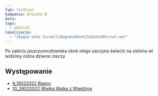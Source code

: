 ```yaml
---
typ: location
kampania: Drużyna B
data: 
tags:
  - obelisk
lokalizacja:
  - "[Bagna koło Tursel](Bagna%20ko%C5%82o%20Tursel.md)"
---
```

Po zabiciu jaszczuroczłowieka obok niego zaczyna świecić na zielono wi widzimy różne dziwne rzeczy

## Występowanie
- [9_16022022 Bagno](../sesje/9_16022022%20Bagno.md)
- [10_28022022 Wielka Walka z Wiedźmą](../sesje/10_28022022%20Wielka%20Walka%20z%20Wied%C5%BAm%C4%85.md)
